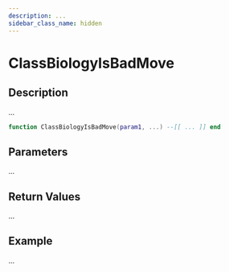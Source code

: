 ```yaml
---
description: ...
sidebar_class_name: hidden
---
```


# ClassBiologyIsBadMove

## Description

...

```lua
function ClassBiologyIsBadMove(param1, ...) --[[ ... ]] end
```

## Parameters

...

## Return Values

...

## Example

...

